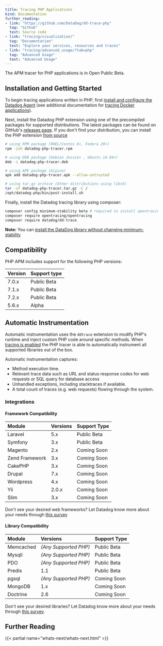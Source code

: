 ```yaml
---
title: Tracing PHP Applications
kind: Documentation
further_reading:
- link: "https://github.com/DataDog/dd-trace-php"
  tag: "Github"
  text: Source code
- link: "tracing/visualization/"
  tag: "Documentation"
  text: "Explore your services, resources and traces"
- link: "tracing/advanced_usage/?tab=php"
  tag: "Advanced Usage"
  text: "Advanced Usage"
---
```


<div class="alert alert-warning">
The APM tracer for PHP applications is in Open Public Beta.
</div>

## Installation and Getting Started

To begin tracing applications written in PHP, first [install and configure the Datadog Agent][1] (see additional documentation for [tracing Docker applications][7]).

Next, install the Datadog PHP extension using one of the precompiled packages for supported distributions. The latest packages can be found on GitHub's [releases page][4]. If you don't find your distribution, you can install the PHP extension [from source][3]

```bash
# using RPM package (RHEL/Centos 6+, Fedora 20+)
rpm -ivh datadog-php-tracer.rpm

# using DEB package (Debian Jessie+ , Ubuntu 14.04+)
deb -i datadog-php-tracer.deb

# using APK package (Alpine)
apk add datadog-php-tracer.apk --allow-untrusted

# using tar.gz archive (Other distributions using libc6)
tar -xf datadog-php-tracer.tar.gz -C /
/opt/datadog-php/bin/post-install.sh
```

Finally, install the Datadog tracing library using composer:

```bash
composer config minimum-stability beta # required to install opentracing 1.0.0-beta5
composer require opentracing/opentracing
composer require datadog/dd-trace
```

**Note:** You can [install the DataDog library without changing minimum-stability][6]

## Compatibility

PHP APM includes support for the following PHP versions:

| Version | Support type |
| -----   | ------------ |
| 7.0.x   | Public Beta  |
| 7.1.x   | Public Beta  |
| 7.2.x   | Public Beta  |
| 5.6.x   | Alpha        |

## Automatic Instrumentation

Automatic instrumentation uses the `ddtrace` extension to modify PHP's runtime and inject custom PHP code around specific methods. When [tracing is enabled][5] the PHP tracer is able to automatically instrument all supported libraries out of the box.

Automatic instrumentation captures:

* Method execution time.
* Relevant trace data such as URL and status response codes for web requests or SQL query for database access
* Unhandled exceptions, including stacktraces if available.
* A total count of traces (e.g. web requests) flowing through the system.

### Integrations

#### Framework Compatibility

| Module         | Versions    | Support Type       |
| :-----------   | :---------- | :----------------- |
| Laravel        | 5.x         | Public Beta        |
| Symfony        | 3.x         | Public Beta        |
| Magento        | 2.x         | Coming Soon        |
| Zend Framework | 3.x         | Coming Soon        |
| CakePHP        | 3.x         | Coming Soon        |
| Drupal         | 7.x         | Coming Soon        |
| Wordpress      | 4.x         | Coming Soon        |
| Yii            | 2.0.x       | Coming Soon        |
| Slim           | 3.x         | Coming Soon        |

Don't see your desired web frameworks? Let Datadog know more about your needs through [this survey][8]

#### Library Compatibility

| Module        | Versions              | Support Type       |
| :------------ | :-------------------- | :----------------- |
| Memcached     | *(Any Supported PHP)* | Public Beta        |
| Mysqli        | *(Any Supported PHP)* | Public Beta        |
| PDO           | *(Any Supported PHP)* | Public Beta        |
| Predis        | 1.1                   | Public Beta        |
| pgsql         | *(Any Supported PHP)* | Coming Soon        |
| MongoDB       | 1.x                   | Coming Soon        |
| Doctrine      | 2.6                   | Coming Soon        |

Don't see your desired libraries? Let Datadog know more about your needs through [this survey][8].

## Further Reading

{{< partial name="whats-next/whats-next.html" >}}

[1]: /tracing/setup
[2]: https://github.com/DataDog/dd-trace-php
[3]: https://github.com/DataDog/dd-trace-php/blob/master/docs/getting_started.md#compiling-and-installing-the-extension-manually
[4]: https://github.com/DataDog/dd-trace-php/releases/latest
[5]: https://github.com/DataDog/dd-trace-php/blob/master/docs/getting_started.md#enabling-tracing
[6]: https://github.com/DataDog/dd-trace-php/blob/master/docs/getting_started.md#alternative-install-datadogdd-trace-package-without-changing-minimum-stability
[7]: /tracing/setup/docker/
[8]: https://goo.gl/forms/rKjH2J6nJ585KXri2
